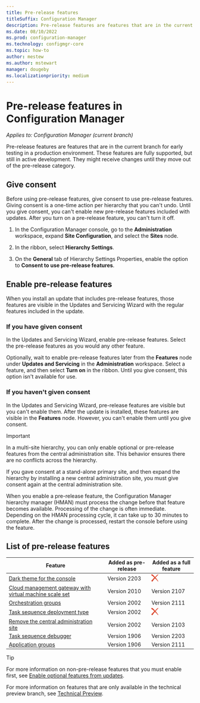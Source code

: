 ```yaml
---
title: Pre-release features
titleSuffix: Configuration Manager
description: Pre-release features are features that are in the current branch for early testing in a production environment.
ms.date: 08/10/2022
ms.prod: configuration-manager
ms.technology: configmgr-core
ms.topic: how-to
author: mestew
ms.author: mstewart
manager: dougeby
ms.localizationpriority: medium
---
```


# Pre-release features in Configuration Manager

*Applies to: Configuration Manager (current branch)*

Pre-release features are features that are in the current branch for early testing in a production environment. These features are fully supported, but still in active development. They might receive changes until they move out of the pre-release category.

## Give consent

Before using pre-release features, give consent to use pre-release features. Giving consent is a one-time action per hierarchy that you can't undo. Until you give consent, you can't enable new pre-release features included with updates. After you turn on a pre-release feature, you can't turn it off.

1. In the Configuration Manager console, go to the **Administration** workspace, expand **Site Configuration**, and select the **Sites** node.

2. In the ribbon, select **Hierarchy Settings**.

3. On the **General** tab of Hierarchy Settings Properties, enable the option to **Consent to use pre-release features**.

## Enable pre-release features

When you install an update that includes pre-release features, those features are visible in the Updates and Servicing Wizard with the regular features included in the update.

### If you have given consent

In the Updates and Servicing Wizard, enable pre-release features. Select the pre-release features as you would any other feature.

Optionally, wait to enable pre-release features later from the **Features** node under **Updates and Servicing** in the **Administration** workspace. Select a feature, and then select **Turn on** in the ribbon. Until you give consent, this option isn't available for use.

### If you haven't given consent

In the Updates and Servicing Wizard, pre-release features are visible but you can't enable them. After the update is installed, these features are visible in the **Features** node. However, you can't enable them until you give consent.

> [!IMPORTANT]
> In a multi-site hierarchy, you can only enable optional or pre-release features from the central administration site. This behavior ensures there are no conflicts across the hierarchy. <!--507197-->
>
> If you gave consent at a stand-alone primary site, and then expand the hierarchy by installing a new central administration site, you must give consent again at the central administration site.

When you enable a pre-release feature, the Configuration Manager hierarchy manager (HMAN) must process the change before that feature becomes available. Processing of the change is often immediate. Depending on the HMAN processing cycle, it can take up to 30 minutes to complete. After the change is processed, restart the console before using the feature.

## List of pre-release features

<!--Note/tip for target article

> [!NOTE]
> In this version of Configuration Manager, <feature name> is a pre-release feature. To enable it, see [Pre-release features](pre-release-features.md).

> [!TIP]
> This feature was first introduced in version 1702 as a [pre-release feature](pre-release-features.md). Beginning with version 1906, it's no longer a pre-release feature.

-->

<!-- With each current branch release, to help purge this list a bit, remove any entries that were added as a full feature in a version that's no longer supported -->
| Feature          | Added as pre-release | Added as a full feature |
|------------------|----------------------|-------------------------|
| [Dark theme for the console](admin-console.md#bkmk_dark)<!--9070525--> | Version 2203 | ![Not yet](media/red-x.png) |
| [Cloud management gateway with virtual machine scale set](../../clients/manage/cmg/plan-cloud-management-gateway.md#virtual-machine-scale-sets) <!--3601040,8959690--> | Version 2010 | Version 2107 |
| [Orchestration groups](../../../sum/deploy-use/orchestration-groups.md) <!--3098816,290B66D8-C735-4895-B59A-DD732D84A697--> | Version 2002 | Version 2111 |
| [Task sequence deployment type](../../../apps/get-started/creating-windows-applications.md#bkmk_tsdt) <!--3555953,CB0CDFFB-9C6F-4B18-8954-A43A387302A2--> | Version 2002 | ![Not yet](media/red-x.png) |
| [Remove the central administration site](../deploy/install/remove-central-administration-site.md) <!-- 3607277 --> | Version 2002 | Version 2103 |
| [Task sequence debugger](../../../osd/deploy-use/debug-task-sequence.md) <!--3612274,C3F37661-69E4-4D53-A39C-5D02F97E0E71--> | Version 1906 | Version 2203 |
| [Application groups](../../../apps/deploy-use/create-app-groups.md) <!--3555907,EE16A1D8-EF1B-4094-845F-AC107E7C621D--> | Version 1906 | Version 2111 |

<!--Image used = ![Not yet](media/red-x.png) -->

> [!TIP]
> For more information on non-pre-release features that you must enable first, see [Enable optional features from updates](optional-features.md).
>
> For more information on features that are only available in the technical preview branch, see [Technical Preview](../../get-started/technical-preview.md).
